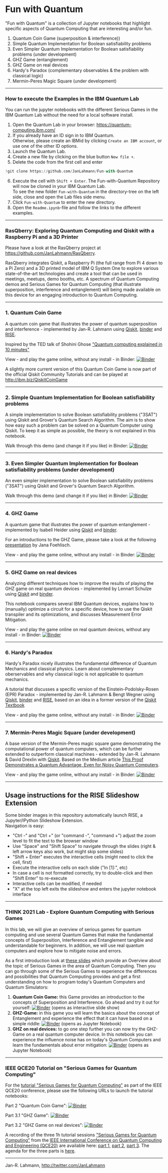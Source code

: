 # Fun with Quantum

"Fun with Quantum" is a collection of Jupyter notebooks that highlight specific aspects of Quantum Computing that are interesting and/or fun.

 1. Quantum Coin Game (superposition & interference))  
 2. Simple Quantum Implementation for Boolean satisfiability problems 
 3. Even Simpler Quantum Implementation for Boolean satisfiability problems (under development) 
 4. GHZ Game (entanglement)
 5. GHZ Game on real devices 
 6. Hardy's Paradox (complementary observables & the problem with classical logic)
 7. Mermin-Peres Magic Square (under development)
 
---
### How to execute the Examples in the IBM Quantum Lab
You can run the jupyter notebooks with the different Serious Games in the IBM Quantum Lab without the need for a local software install.
1. Open the Quantum Lab in your browser: https://quantum-computing.ibm.com/
2. If you already have an ID sign in to IBM Quantum.<br/> 
Otherwise, please create an IBMid by clicking `Create an IBM account`, or use one of the other ID options.
3. Launch the Quantum Lab.
4. Create a new file by clicking on the blue button `New file +`.
5. Delete the code from the first cell and enter
```python
!git clone https://github.com/JanLahmann/Fun-with-Quantum
```
6. Execute the cell with `Shift + Enter`. The Fun-with-Quantum Repository will now be cloned in your IBM Quantum Lab.<br/>
To see the new folder `Fun-with-Quantum` in the directory-tree on the left side, close and open the Lab files side menu.
7. Click `Fun-with-Quantum` to enter the new directory.
8. Open the `Readme.ipynb`-file and follow the links to the different examples.

---
### RasQberry: Exploring Quantum Computing and Qiskit with a Raspberry Pi and a 3D Printer

Please have a look at the RasQberry project at https://github.com/JanLahmann/RasQberry.

RasQberry integrates Qiskit, a Raspberry Pi (the full range from Pi 4 down to a Pi Zero) and a 3D printed model of IBM Q System One to explore various state-of-the-art technologies and create a tool that can be used in meetings, meetups, demo booths, etc. A spectrum of Quantum Computing demos and Serious Games for Quantum Computing (that illustrate superposition, interference and entanglement) will being made available on this device for an engaging introduction to Quantum Computing.

---
### 1. Quantum Coin Game 
A quantum coin game that illustrates the power of quantum superposition and interference  - implemented by Jan-R. Lahmann using [Qiskit](https://qiskit.org), [binder](https://mybinder.org) and [RISE](https://rise.readthedocs.io/en/stable/).

Inspired by the TED talk of Shohini Ghose ["Quantum computing explained in 10 minutes"](https://www.ted.com/talks/shohini_ghose_quantum_computing_explained_in_10_minutes) 

View - and play the game online, without any install - in Binder: [![Binder](https://mybinder.org/badge_logo.svg)](https://mybinder.org/v2/gh/JanLahmann/Fun-with-Quantum/master?filepath=Quantum-Coin-Game.ipynb)

A slightly more current version of this Quantum Coin Game is now part of the official Qiskit Community Tutorials and can be played at http://ibm.biz/QiskitCoinGame

----
### 2. Simple Quantum Implementation for Boolean satisfiability problems

A simple implementation to solve Boolean satisfiability problems ("3SAT") using Qiskit and Grover's Quantum Search Algorithm. The aim is to show how easy such a problem can be solved on a Quantum Computer using Qiskit. To keep it as simple as possible, the theory is not explained in this notebook.

Walk through this demo (and change it if you like) in Binder: [![Binder](https://mybinder.org/badge_logo.svg)](https://mybinder.org/v2/gh/JanLahmann/Fun-with-Quantum/master?filepath=3sat.ipynb)

---
### 3. Even Simpler Quantum Implementation for Boolean satisfiability problems (under development)

An even simpler implementation to solve Boolean satisfiability problems ("3SAT") using Qiskit and Grover's Quantum Search Algorithm.

Walk through this demo (and change it if you like) in Binder: [![Binder](https://mybinder.org/badge_logo.svg)](https://mybinder.org/v2/gh/JanLahmann/Fun-with-Quantum/master?filepath=3sat-v2.ipynb)

---
### 4. GHZ Game

A quantum game that illustrates the power of quantum entanglement  - implemented by Isabell Heider using [Qiskit](https://qiskit.org) and [binder](https://mybinder.org). 

For an introductions to the GHZ Game, please take a look at the following [presentation](https://github.com/JanLahmann/Fun-with-Quantum/blob/master/GHZGame/GHZ%20Game.pdf) by Jana Foehlisch.

View - and play the game online, without any install - in Binder: [![Binder](https://mybinder.org/badge_logo.svg)](https://mybinder.org/v2/gh/JanLahmann/Fun-with-Quantum/master?filepath=GHZ-Game.ipynb)

---
### 5. GHZ Game on real devices

Analyzing different techniques how to improve the results of playing the GHZ game on real quantum devices - implemented by Lennart Schulze using [Qiskit](https://qiskit.org) and [binder](https://mybinder.org). 

This notebook compares several IBM Quantum devices, explains how to (manually) optimize a circuit for a specific device, how to use the Qiskit transpiler and its optimizations, and discusses Measurement Error Mitigation.

View - and play the game online on real quantum devices, without any install - in Binder: [![Binder](https://mybinder.org/badge_logo.svg)](https://mybinder.org/v2/gh/JanLahmann/Fun-with-Quantum/master?filepath=GHZ-on-Real-Devices.ipynb)

---
### 6. Hardy's Paradox

Hardy's Paradox nicely illustrates the fundamental difference of Quantum Mechanics and classical physics. Learn about complementary oberservables and why classical logic is not applicable to quantum mechanics.
 
A tutorial that discusses a specific version of the Einstein-Podolsky-Rosen (EPR) Paradox  - implemented by Jan-R. Lahmann & Bengt Wegner using [Qiskit](https://qiskit.org), [binder](https://mybinder.org) and [RISE](https://rise.readthedocs.io/en/stable/), based on an idea in a former version of the [Qiskit Textbook](https://qiskit.org/textbook)

View - and play the game online, without any install - in Binder: [![Binder](https://mybinder.org/badge_logo.svg)](https://mybinder.org/v2/gh/JanLahmann/Fun-with-Quantum/master?filepath=Hardys-Paradox.ipynb) 

---
### 7. Mermin-Peres Magic Square (under development)
A base version of the Mermin-Peres magic square game demonstrating the computational power of quantum computers, which can be further extended to outperform classical machines - extended by Jan-R. Lahmann & David Drexlin with [Qiskit](https://qiskit.org). Based on the Medium article [This Proof Demonstrates a Quantum Advantage, Even for Noisy Quantum Computers](https://medium.com/qiskit/this-proof-demonstrates-a-quantum-advantage-even-for-noisy-quantum-computers-b44a738801ad). 

View - and play the game online, without any install - in Binder: [![Binder](https://mybinder.org/badge_logo.svg)](https://mybinder.org/v2/gh/JanLahmann/Fun-with-Quantum/master?filepath=Mermin–Peres-Game.ipynb)

---
## Usage instructions for the RISE Slideshow Extension
Some binder images in this repository automatically launch RISE, a Jupyter/IPython Slideshow Extension.  
Navigation is easy:
* "Ctrl -" and "Ctrl +" (or "command -", "command +") adjust the zoom level to fit the text to the browser window
* Use "Space" and "Shift Space" to navigate through the slides (right & left arrow keys also work, but might skip some slides)
* "Shift + Enter" executes the interactive cells (might need to click the cell, first)
* Execute the interactive cells on each slide ("In [1]:", etc)
* In case a cell is not formatted correctly, try to double-click and then "Shift Enter" to re-execute
* Interactive cells can be modified, if needed
* "X" at the top left exits the slideshow and enters the jupyter notebook interface

---
### THINK 2021 Lab - Explore Quantum Computing with Serious Games

In this lab, we will give an overview of serious games for quantum computing and use several Quantum Games that make the fundamental concepts of Superposition, Interference and Entanglement tangible and understandable for beginners. In addition, we will use real quantum computers and explore how to mitigate noise and errors.


As a first introduction look at [these slides](https://github.com/JanLahmann/Fun-with-Quantum/blob/master/SeriousGames-for-QuantumComputing.pdf) which provide an Overview about the topic of Serious Games in the area of Quantum Computing.
Then you can go through some of the Serious Games to experience the differences and possibilities that Quantum Computing provides and get a first understanding on how to program today's Quantum Computers and Quantum Simulators:


1. **Quantum Coin Game:** this Game provides an introduction to the concepts of Superposition and Interference. Go ahead and try it out for yourself: [![Binder](https://mybinder.org/badge_logo.svg)](https://mybinder.org/v2/gh/JanLahmann/Fun-with-Quantum/master?filepath=Quantum-Coin-Game.ipynb) (opens as interactive slide show)
2. **GHZ-Game:** in this game you will learn the basics about the concept of Entanglement and experience the effect that it can have based on a simple riddle: [![Binder](https://mybinder.org/badge_logo.svg)](https://mybinder.org/v2/gh/JanLahmann/Fun-with-Quantum/master?filepath=GHZ-Game.ipynb) (opens as Jupyter Notebook)
3. **GHZ on real devices:** to go one step further you can now try the GHZ-Game on a real quantum computer device. In this notebook you can experience the influence noise has on today's Quantum Computers and learn the fundamentals about error mitigation: [![Binder](https://mybinder.org/badge_logo.svg)](https://mybinder.org/v2/gh/JanLahmann/Fun-with-Quantum/master?filepath=GHZ-on-Real-Devices.ipynb) (opens as Jupyter Notebook)


---
### IEEE QCE20 Tutorial on "Serious Games for Quantum Computing"

For the [tutorial "Serious Games for Quantum Computing"](https://qce.quantum.ieee.org/tutorials/#tut-lahmann-heider) as part of the IEEE QCE20 conference, please use the following URLs to launch the tutorial notebooks:

Part 2 "Quantum Coin Game": [![Binder](https://mybinder.org/badge_logo.svg)](https://mybinder.org/v2/gh/JanLahmann/Fun-with-Quantum/master?filepath=Quantum-Coin-Game.ipynb)

Part 3.1 "GHZ Game": [![Binder](https://mybinder.org/badge_logo.svg)](https://mybinder.org/v2/gh/JanLahmann/Fun-with-Quantum/master?filepath=GHZ-Game.ipynb)  

Part 3.2 "GHZ Game on real devices": [![Binder](https://mybinder.org/badge_logo.svg)](https://mybinder.org/v2/gh/JanLahmann/Fun-with-Quantum/master?filepath=GHZ-on-Real-Devices.ipynb)

A recording of the three 1h tutorial sessions ["Serious Games for Quantum Computing"](https://qce.quantum.ieee.org/tutorials/#tut-lahmann-heider) from the [IEEE International Conference on Quantum Computing and Engineering (QCE20)](https://qce.quantum.ieee.org/) are available here: [part 1](https://ibm.box.com/v/IEEE-QCE20-QSeriousGames-1), [part 2](https://ibm.box.com/v/IEEE-QCE20-QSeriousGames-2), [part 3](https://ibm.box.com/v/IEEE-QCE20-QSeriousGames-3). The agenda for the three parts is [here](https://ibm.box.com/v/IEEE-QCE20-QSeriousGames-0).

---
Jan-R. Lahmann, http://twitter.com/JanLahmann

